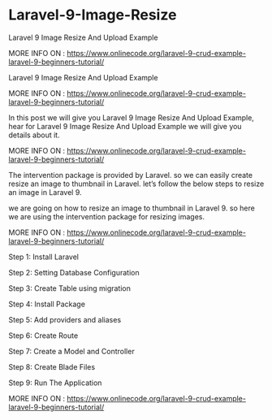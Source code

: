 # Laravel-9-Image-Resize
Laravel 9 Image Resize And Upload Example

MORE INFO ON : https://www.onlinecode.org/laravel-9-crud-example-laravel-9-beginners-tutorial/

Laravel 9 Image Resize And Upload Example

MORE INFO ON : https://www.onlinecode.org/laravel-9-crud-example-laravel-9-beginners-tutorial/

In this post we will give you Laravel 9 Image Resize And Upload Example, hear for Laravel 9 Image Resize And Upload Example we will give you details about it.

MORE INFO ON : https://www.onlinecode.org/laravel-9-crud-example-laravel-9-beginners-tutorial/

The intervention package is provided by Laravel. so we can easily create resize an image to thumbnail in Laravel. let’s follow the below steps to resize an image in Laravel 9.

we are going on how to resize an image to thumbnail in Laravel 9. so here we are using the intervention package for resizing images.

MORE INFO ON : https://www.onlinecode.org/laravel-9-crud-example-laravel-9-beginners-tutorial/

Step 1: Install Laravel

Step 2: Setting Database Configuration

Step 3: Create Table using migration

Step 4: Install Package

Step 5: Add providers and aliases

Step 6: Create Route

Step 7: Create a Model and Controller

Step 8: Create Blade Files

Step 9: Run The Application


MORE INFO ON : https://www.onlinecode.org/laravel-9-crud-example-laravel-9-beginners-tutorial/
